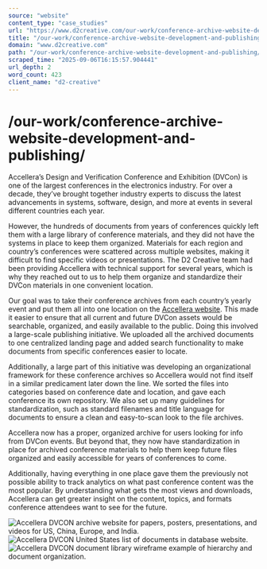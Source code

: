 ```yaml
---
source: "website"
content_type: "case_studies"
url: "https://www.d2creative.com/our-work/conference-archive-website-development-and-publishing/"
title: "/our-work/conference-archive-website-development-and-publishing/"
domain: "www.d2creative.com"
path: "/our-work/conference-archive-website-development-and-publishing/"
scraped_time: "2025-09-06T16:15:57.904441"
url_depth: 2
word_count: 423
client_name: "d2-creative"
---
```


# /our-work/conference-archive-website-development-and-publishing/

Accellera’s Design and Verification Conference and Exhibition (DVCon) is one of the largest conferences in the electronics industry. For over a decade, they’ve brought together industry experts to discuss the latest advancements in systems, software, design, and more at events in several different countries each year.

However, the hundreds of documents from years of conferences quickly left them with a large library of conference materials, and they did not have the systems in place to keep them organized. Materials for each region and country’s conferences were scattered across multiple websites, making it difficult to find specific videos or presentations. The D2 Creative team had been providing Accellera with technical support for several years, which is why they reached out to us to help them organize and standardize their DVCon materials in one convenient location.

Our goal was to take their conference archives from each country’s yearly event and put them all into one location on the [Accellera website](https://dvcon-proceedings.org/). This made it easier to ensure that all current and future DVCon assets would be searchable, organized, and easily available to the public. Doing this involved a large-scale publishing initiative. We uploaded all the archived documents to one centralized landing page and added search functionality to make documents from specific conferences easier to locate.

Additionally, a large part of this initiative was developing an organizational framework for these conference archives so Accellera would not find itself in a similar predicament later down the line. We sorted the files into categories based on conference date and location, and gave each conference its own repository. We also set up many guidelines for standardization, such as standard filenames and title language for documents to ensure a clean and easy-to-scan look to the file archives.

Accellera now has a proper, organized archive for users looking for info from DVCon events. But beyond that, they now have standardization in place for archived conference materials to help them keep future files organized and easily accessible for years of conferences to come.

Additionally, having everything in one place gave them the previously not possible ability to track analytics on what past conference content was the most popular. By understanding what gets the most views and downloads, Accellera can get greater insight on the content, topics, and formats conference attendees want to see for the future.

![Accellera DVCON archive website for papers, posters, presentations, and videos for US, China, Europe, and India.](https://www.d2creative.com/wp-content/uploads/2022/07/accellera-mobile-website-1@2x.png) ![Accellera DVCON United States list of documents in database website.](https://www.d2creative.com/wp-content/uploads/2022/07/accellera-mobile-website-2@2x.png) ![Accellera DVCON document library wireframe example of hierarchy and document organization.](https://www.d2creative.com/wp-content/uploads/2022/07/accellera-website-3@2x-1.png)